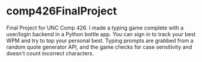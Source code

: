 # comp426FinalProject
Final Project for UNC Comp 426. I made a typing game complete with a user/login backend in a Python bottle app.
You can sign in to track your best WPM and try to top your personal best. Typing prompts are grabbed from a 
random quote generator API, and the game checks for case sensitivity and doesn't count incorrect characters.
